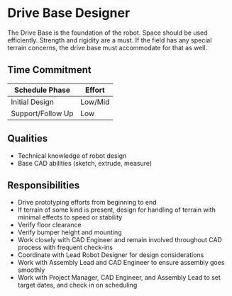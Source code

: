 # Drive Base Designer

The Drive Base is the foundation of the robot. Space should be used efficiently. Strength and rigidity are a must.
If the field has any special terrain concerns, the drive base must accommodate for that as well.

## Time Commitment

| Schedule Phase     | Effort   |
|--------------------|----------|
| Initial Design     | Low/Mid  |
| Support/Follow Up  | Low      |

## Qualities
 - Technical knowledge of robot design
 - Base CAD abilities (sketch, extrude, measure)

## Responsibilities
 - Drive prototyping efforts from beginning to end
 - If terrain of some kind is present, design for handling of terrain with minimal effects to speed or stability
 - Verify floor clearance
 - Verify bumper height and mounting
 - Work closely with CAD Engineer and remain involved throughout CAD process with frequent check-ins
 - Coordinate with Lead Robot Designer for design considerations
 - Work with Assembly Lead and CAD Engineer to ensure assembly goes smoothly
 - Work with Project Manager, CAD Engineer, and Assembly Lead to set target dates, and check in on scheduling
